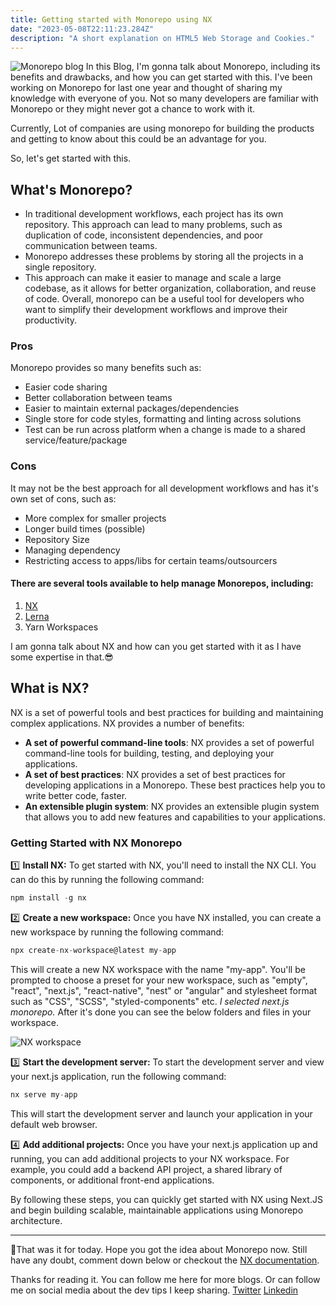 ```yaml
---
title: Getting started with Monorepo using NX
date: "2023-05-08T22:11:23.284Z"
description: "A short explanation on HTML5 Web Storage and Cookies."
---
```

![Monorepo blog](https://dev-to-uploads.s3.amazonaws.com/uploads/articles/eo0ssvm1mot7usr0g9f3.png)
In this Blog, I'm gonna talk about Monorepo, including its benefits and drawbacks, and how you can get started with this. I've been working on Monorepo for last one year and thought of sharing my knowledge with everyone of you.
Not so many developers are familiar with Monorepo or they might never got a chance to work with it.

Currently, Lot of companies are using monorepo for building the products and getting to know about this could be an advantage for you.

So, let's get started with this.

## What's Monorepo?

- In traditional development workflows, each project has its own repository. This approach can lead to many problems, such as duplication of code, inconsistent dependencies, and poor communication between teams.
- Monorepo addresses these problems by storing all the projects in a single repository.
- This approach can make it easier to manage and scale a large codebase, as it allows for better organization, collaboration, and reuse of code. Overall, monorepo can be a useful tool for developers who want to simplify their development workflows and improve their productivity.

### Pros

Monorepo provides so many benefits such as:

- Easier code sharing
- Better collaboration between teams
- Easier to maintain external packages/dependencies
- Single store for code styles, formatting and linting across solutions
- Test can be run across platform when a change is made to a shared service/feature/package

### Cons

It may not be the best approach for all development workflows and has it's own set of cons, such as:

- More complex for smaller projects
- Longer build times (possible)
- Repository Size
- Managing dependency
- Restricting access to apps/libs for certain teams/outsourcers

#### There are several tools available to help manage Monorepos, including:

1. [NX](https://nx.dev/)
2. [Lerna](https://lerna.js.org/)
3. Yarn Workspaces

I am gonna talk about NX and how can you get started with it as I have some expertise in that.😎

## What is NX?

NX is a set of powerful tools and best practices for building and maintaining complex applications. NX provides a number of benefits:

- **A set of powerful command-line tools**: NX provides a set of powerful command-line tools for building, testing, and deploying your applications.
- **A set of best practices**: NX provides a set of best practices for developing applications in a Monorepo. These best practices help you to write better code, faster.
- **An extensible plugin system**: NX provides an extensible plugin system that allows you to add new features and capabilities to your applications.

### Getting Started with NX Monorepo

1️⃣ **Install NX:** To get started with NX, you'll need to install the NX CLI. You can do this by running the following command:

```javascript
npm install -g nx
```

2️⃣ **Create a new workspace:** Once you have NX installed, you can create a new workspace by running the following command:

```javascript
npx create-nx-workspace@latest my-app
```

This will create a new NX workspace with the name "my-app". You'll be prompted to choose a preset for your new workspace, such as "empty", "react", "next.js", "react-native", "nest" or "angular" and stylesheet format such as "CSS", "SCSS", "styled-components" etc. 
_I selected next.js monorepo._
After it's done you can see the below folders and files in your workspace.

![NX workspace](https://dev-to-uploads.s3.amazonaws.com/uploads/articles/eprnw5fdndmspy32q2vg.png)

3️⃣ **Start the development server:** To start the development server and view your next.js application, run the following command:

```javascript
nx serve my-app
```

This will start the development server and launch your application in your default web browser.

4️⃣ **Add additional projects:** Once you have your next.js application up and running, you can add additional projects to your NX workspace. For example, you could add a backend API project, a shared library of components, or additional front-end applications.

By following these steps, you can quickly get started with NX using Next.JS and begin building scalable, maintainable applications using Monorepo architecture.

---

🚀That was it for today. Hope you got the idea about Monorepo now. Still have any doubt, comment down below or checkout the [NX documentation](https://nx.dev/getting-started/intro).

Thanks for reading it. You can follow me here for more blogs. Or can follow me on social media about the dev tips I keep sharing.
[Twitter](https://twitter.com/TheKrPrince)
[Linkedin](https://www.linkedin.com/in/thekrprince/)